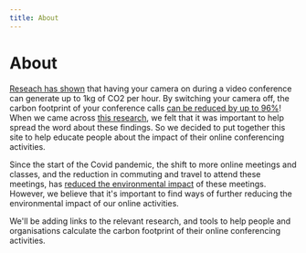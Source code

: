 ```yaml
---
title: About
---
```


# About 

[Reseach has shown](https://www.google.com/url?sa=t&source=web&rct=j&url=http://www2.eet.unsw.edu.au/~vijay/pubs/jrnl/14comcomVC.pdf&ved=2ahUKEwiLrb-T-KHuAhVvhOAKHUVdCM4QFjAAegQIARAB&usg=AOvVaw1ed-X64fYqbtJk-C3mmB9N) that having your camera on during a video conference can generate up to 1kg of CO2 per hour. By switching your camera off, the carbon footprint of your conference calls [can be reduced by up to 96%](
https://www.purdue.edu/newsroom/releases/2021/Q1/turn-off-that-camera-during-virtual-meetings,-environmental-study-says.html)!
When we came across [this research](https://www.sciencedirect.com/science/article/abs/pii/S0921344920307072?via%3Dihub), we felt that it was important to help spread the word about these findings. So we decided to put together this site to help educate people about the impact of their online conferencing activities.

Since the start of the Covid pandemic, the shift to more online meetings and classes, and the reduction in commuting and travel to attend these meetings, has [reduced the environmental impact](https://essd.copernicus.org/articles/12/3269/2020/) of these meetings. However, we believe that it's important to find ways of further reducing the environmental impact of our online activities.

We'll be adding links to the relevant research, and tools to help people and organisations calculate the carbon footprint of their online conferencing activities.